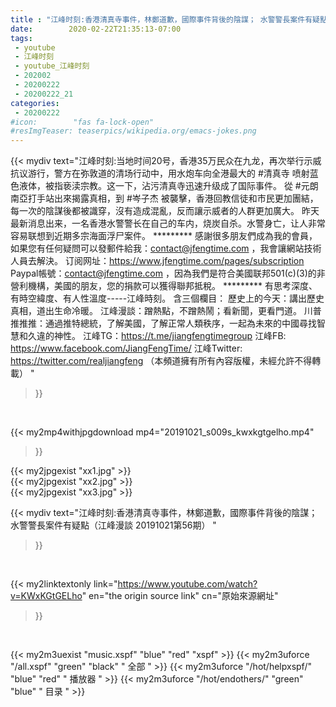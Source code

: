 ```yaml
---
title : "江峰时刻:香港清真寺事件，林鄭道歉，國際事件背後的陰謀； 水警警長案件有疑點（江峰漫談 20191021第56期） "
date:        2020-02-22T21:35:13-07:00
tags:
 - youtube
 - 江峰时刻
 - youtube_江峰时刻
 - 202002
 - 20200222
 - 20200222_21
categories:
 - 20200222
#icon:        "fas fa-lock-open"
#resImgTeaser: teaserpics/wikipedia.org/emacs-jokes.png
---
```


{{< mydiv text="江峰时刻:当地时间20号，香港35万民众在九龙，再次举行示威抗议游行，警方在弥敦道的清场行动中，用水炮车向全港最大的 #清真寺 喷射蓝色液体，被指亵渎宗教。这一下，沾污清真寺迅速升级成了国际事件。 從 #元朗 南亞打手站出來揭露真相，到 #岑子杰 被襲擊，香港回教信徒和市民更加團結，每一次的陰謀後都被識穿，沒有造成混亂，反而讓示威者的人群更加廣大。 昨天最新消息出来，一名香港水警警长在自己的车内，烧炭自杀。水警身亡，让人非常容易联想到近期多宗海面浮尸案件。     ********* 感謝很多朋友們成為我的會員，如果您有任何疑問可以發郵件給我：contact@jfengtime.com ，我會讓網站技術人員去解決。 订阅网址：https://www.jfengtime.com/pages/subscription Paypal帳號：contact@jfengtime.com ，因為我們是符合美國联邦501(c)(3)的非營利機構，美國的朋友，您的捐款可以獲得聯邦抵稅。     ********* 有思考深度、有時空緯度、有人性溫度-----江峰時刻。 含三個欄目： 歷史上的今天：講出歷史真相，道出生命冷暖。 江峰漫談：蹭熱點，不蹭熱鬧；看新聞，更看門道。 川普推推推：通過推特總統，了解美國，了解正常人類秩序，一起為未來的中國尋找智慧和久違的神性。  江峰TG：https://t.me/jiangfengtimegroup 江峰FB: https://www.facebook.com/JiangFengTime/ 江峰Twitter: https://twitter.com/realjiangfeng （本頻道擁有所有內容版權，未經允許不得轉載） "
>}}
<br>


{{< my2mp4withjpgdownload mp4="20191021_s009s_kwxkgtgelho.mp4"
>}}

{{< my2jpgexist "xx1.jpg" >}}<br>
{{< my2jpgexist "xx2.jpg" >}}<br>
{{< my2jpgexist "xx3.jpg" >}}<br>



{{< mydiv text="江峰时刻:香港清真寺事件，林鄭道歉，國際事件背後的陰謀； 水警警長案件有疑點（江峰漫談 20191021第56期） "
>}}
<br>

{{< my2linktextonly link="https://www.youtube.com/watch?v=KWxKGtGELho"
en="the origin source link" cn="原始來源網址"
>}}


<br>

{{< my2m3uexist "music.xspf"        "blue"   "red"    "xspf" >}} {{< my2m3uforce "/all.xspf"         "green"  "black"  " 全部 " >}} {{< my2m3uforce "/hot/helpxspf/"    "blue"   "red"    " 播放器 " >}} {{< my2m3uforce "/hot/endothers/"   "green"  "blue"   " 目录 " >}} 

